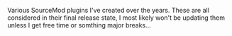 Various SourceMod plugins I've created over the years.
These are all considered in their final release state,
I most likely won't be updating them unless I get free time or somthing major breaks...
